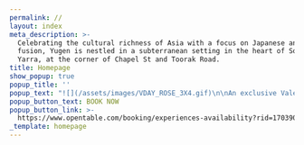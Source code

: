 ```yaml
---
permalink: //
layout: index
meta_description: >-
  Celebrating the cultural richness of Asia with a focus on Japanese and Asian
  fusion, Yugen is nestled in a subterranean setting in the heart of South
  Yarra, at the corner of Chapel St and Toorak Road.
title: Homepage
show_popup: true
popup_title: ''
popup_text: "![](/assets/images/VDAY_ROSE_3X4.gif)\n\nAn exclusive Valentine’s Day Set Menu for Two. Tables are filling fast on Friday 14 February, so don’t wait.\_\n"
popup_button_text: BOOK NOW
popup_button_link: >-
  https://www.opentable.com/booking/experiences-availability?rid=170390&restref=170390&experienceId=400109&utm_source=external&utm_medium=referral&utm_campaign=shared
_template: homepage
---
```


